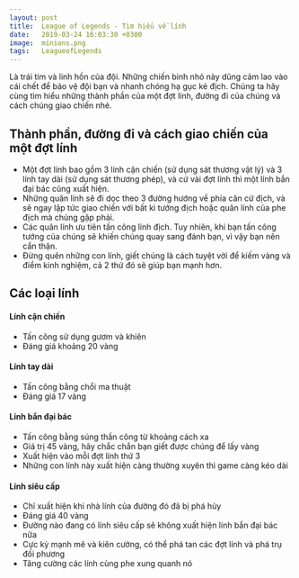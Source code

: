 ```yaml
---
layout: post
title:  League of Legends - Tìm hiểu về lính
date:   2019-03-24 16:03:30 +0300
image:  minions.png
tags:   LeagueofLegends
---
```


Là trái tim và linh hồn của đội. Những chiến binh nhỏ này dũng cảm lao vào cái chết để bảo vệ đội bạn và nhanh chóng hạ gục kẻ địch. Chúng ta hãy cùng tìm hiểu những thành phần của một đợt lính, đường đi của chúng và cách chúng giao chiến nhé. 

## Thành phần, đường đi và cách giao chiến của một đợt lính

* Một đợt lính bao gồm 3 lính cận chiến (sử dụng sát thương vật lý) và 3 lính tay dài (sử dụng sát thương phép), và cứ vài đợt lính thì một lính bắn đại bác cũng xuất hiện.
* Những quân lính sẽ đi dọc theo 3 đường hướng về phía căn cứ địch, và sẽ ngay lập tức giao chiến với bất kì tướng địch hoặc quân lính của phe địch mà chúng gặp phải.
* Các quân lính ưu tiên tấn công lính địch. Tuy nhiên, khi bạn tấn công tướng của chúng sẽ khiến chúng quay sang đánh bạn, vì vậy bạn nên cẩn thận.
* Đừng quên những con lính, giết chúng là cách tuyệt vời để kiếm vàng và điểm kinh nghiệm, cả 2 thứ đó sẽ giúp bạn mạnh hơn.

## Các loại lính

#### Lính cận chiến
* Tấn công sử dụng gươm và khiên
* Đáng giá khoảng 20 vàng

#### Lính tay dài
* Tấn công bằng chổi ma thuật
* Đáng giá 17 vàng

#### Lính bắn đại bác
* Tấn công bằng súng thần công từ khoảng cách xa
* Giá trị 45 vàng, hãy chắc chắn bạn giết được chúng để lấy vàng
* Xuất hiện vào mỗi đợt lính thứ 3
* Những con lính này xuất hiện càng thường xuyên thì game càng kéo dài

#### Lính siêu cấp
* Chỉ xuất hiện khi nhà lính của đường đó đã bị phá hủy
* Đáng giá 40 vàng
* Đường nào đang có lính siêu cấp sẽ không xuất hiện lính bắn đại bác nữa
* Cực kỳ mạnh mẽ và kiên cường, có thể phá tan các đợt lính và phá trụ đối phương
* Tăng cường các lính cùng phe xung quanh nó
